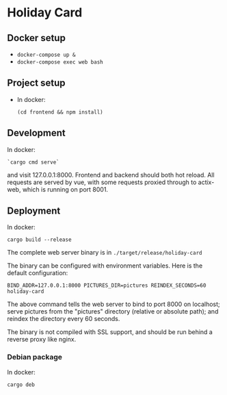 Holiday Card
============

Docker setup
------------

* `docker-compose up &`
* `docker-compose exec web bash`

Project setup
-------------

* In docker:

  `(cd frontend && npm install)`
  
Development
-----------

In docker:

    `cargo cmd serve`

and visit 127.0.0.1:8000. Frontend and backend should both hot reload. All requests are
served by vue, with some requests proxied through to actix-web, which is running on
port 8001.

Deployment
----------

In docker:

`cargo build --release`

The complete web server binary is in `./target/release/holiday-card`

The binary can be configured with environment variables. Here is the default configuration:

`BIND_ADDR=127.0.0.1:8000 PICTURES_DIR=pictures REINDEX_SECONDS=60 holiday-card`

The above command tells the web server to bind to port 8000 on localhost; serve pictures
from the "pictures" directory (relative or absolute path); and reindex the directory
every 60 seconds.

The binary is not compiled with SSL support, and should be run behind a reverse proxy
like nginx.

### Debian package

In docker:

`cargo deb`






